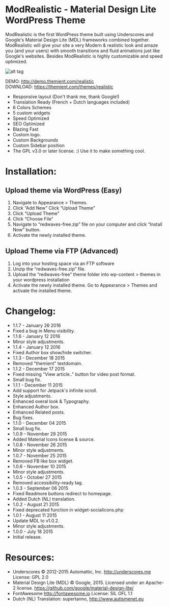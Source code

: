 # ModRealistic - Material Design Lite WordPress Theme
ModRealistic is the first WordPress theme built using Underscores and Google's Material Design Lite (MDL) frameworks combined together. ModRealistic will give your site a very Modern & realistic look and amaze you (and your users) with smooth transitions and fluid animations just like Google's websites. Besides ModRealistic is highly customizable and speed optimized.

![alt tag](http://i.imgur.com/n5A80w8.jpg)

DEMO: http://demo.themient.com/realistic<br />
DOWNLOAD: https://themient.com/themes/realistic

* Responsive layout (Don't thank me, thank Google!)
* Translation Ready (French + Dutch languages included)
* 6 Colors Schemes
* 5 custom widgets
* Speed Optimized
* SEO Optimized
* Blazing Fast
* Custom logo.
* Custom Backgrounds
* Custom Sidebar position
* The GPL v3.0 or later license. :) Use it to make something cool.

# Installation:
## Upload theme via WordPress (Easy)
1. Navigate to Appearance > Themes.
2. Click “Add New” Click “Upload Theme”
3. Click “Upload Theme”
4. Click “Choose File”
5. Navigate to “redwaves-free.zip” file on your computer and click “Install Now” button.
6. Activate the newly installed theme.

## Upload Theme via FTP (Advanced)
1. Log into your hosting space via an FTP software
2. Unzip the “redwaves-free.zip” file.
3. Upload the “redwaves-free” theme folder into wp-content > themes in your wordpress installation
4. Activate the newly installed theme. Go to Appearance > Themes and activate the installed theme.

# Changelog:
* 1.1.7 - January 26 2016
 * Fixed a bug in Menu visibility.
* 1.1.6 - January 12 2016
 * Minor style adjustments.
* 1.1.4 - January 12 2016
 * Fixed Author box show/hide switcher.
* 1.1.3 - December 18 2015
 * Removed "themient" textdomain.
* 1.1.2 - December 17 2015
 * Fixed missing "View article.." button for video post format.
 * Small bug fix.
* 1.1.1 - December 11 2015
 * Add support for Jetpack's infinite scroll.
 * Style adjustments.
 * Enhanced overal look & Typography.
 * Enhanced Author box.
 * Enhanced Related posts.
 * Bug fixes.
* 1.1.0 - December 04 2015
 * Small bug fix.
* 1.0.9 - November 29 2015
 * Added Material Icons license & source.
* 1.0.8 - November 26 2015
 * Minor style adjustments.
* 1.0.7 - November 25 2015
 * Removed FB like box widget.
* 1.0.6 - November 10 2015
 * Minor style adjustments.
* 1.0.5 - October 27 2015
 * Removed accessibility-ready tag.
* 1.0.3 - September 06 2015
 * Fixed Readmore buttons redirect to homepage.
 * Added Dutch (NL) translation. 
* 1.0.2 - August 21 2015
 * Fixed deprecated function in widget-socialicons.php
* 1.0.1 - August 11 2015
 * Update MDL to v1.0.2.
 * Minor style adjustments.
* 1.0.0 - July 18 2015
 * Initial release.

# Resources:
* Underscores © 2012-2015 Automattic, Inc. http://underscores.me	 License: GPL 2.0
* Material Design Lite (MDL) © Google, 2015. Licensed under an Apache-2 license. https://github.com/google/material-design-lite/
* FontAwesome	http://fontawesome.io	License: SIL OFL 1.1
* Dutch (NL) Translation: supertanno, http://www.autismenet.eu
